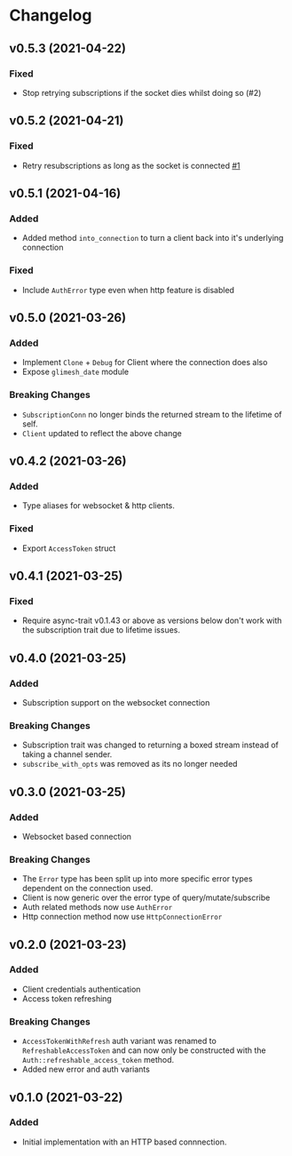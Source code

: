 # Changelog

## v0.5.3 (2021-04-22)

### Fixed

-   Stop retrying subscriptions if the socket dies whilst doing so (#2)

## v0.5.2 (2021-04-21)

### Fixed

-   Retry resubscriptions as long as the socket is connected [#1](https://github.com/AircastDev/glimesh-rs/issues/1)

## v0.5.1 (2021-04-16)

### Added

-   Added method `into_connection` to turn a client back into it's underlying connection

### Fixed

-   Include `AuthError` type even when http feature is disabled

## v0.5.0 (2021-03-26)

### Added

-   Implement `Clone` + `Debug` for Client where the connection does also
-   Expose `glimesh_date` module

### Breaking Changes

-   `SubscriptionConn` no longer binds the returned stream to the lifetime of self.
-   `Client` updated to reflect the above change

## v0.4.2 (2021-03-26)

### Added

-   Type aliases for websocket & http clients.

### Fixed

-   Export `AccessToken` struct

## v0.4.1 (2021-03-25)

### Fixed

-   Require async-trait v0.1.43 or above as versions below don't work with the subscription trait due to lifetime issues.

## v0.4.0 (2021-03-25)

### Added

-   Subscription support on the websocket connection

### Breaking Changes

-   Subscription trait was changed to returning a boxed stream instead of taking a channel sender.
-   `subscribe_with_opts` was removed as its no longer needed

## v0.3.0 (2021-03-25)

### Added

-   Websocket based connection

### Breaking Changes

-   The `Error` type has been split up into more specific error types dependent on the connection used.
-   Client is now generic over the error type of query/mutate/subscribe
-   Auth related methods now use `AuthError`
-   Http connection method now use `HttpConnectionError`

## v0.2.0 (2021-03-23)

### Added

-   Client credentials authentication
-   Access token refreshing

### Breaking Changes

-   `AccessTokenWithRefresh` auth variant was renamed to `RefreshableAccessToken` and can now only be constructed with the `Auth::refreshable_access_token` method.
-   Added new error and auth variants

## v0.1.0 (2021-03-22)

### Added

-   Initial implementation with an HTTP based connnection.
